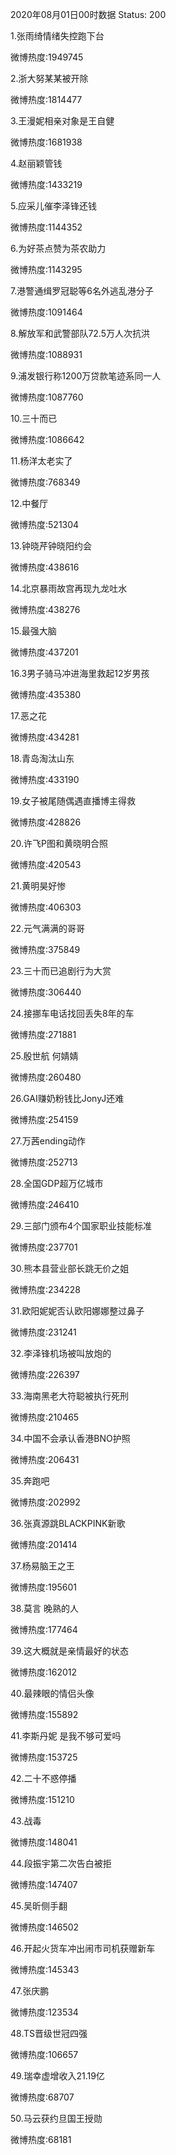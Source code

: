 2020年08月01日00时数据
Status: 200

1.张雨绮情绪失控跑下台

微博热度:1949745

2.浙大努某某被开除

微博热度:1814477

3.王漫妮相亲对象是王自健

微博热度:1681938

4.赵丽颖管钱

微博热度:1433219

5.应采儿催李泽锋还钱

微博热度:1144352

6.为好茶点赞为茶农助力

微博热度:1143295

7.港警通缉罗冠聪等6名外逃乱港分子

微博热度:1091464

8.解放军和武警部队72.5万人次抗洪

微博热度:1088931

9.浦发银行称1200万贷款笔迹系同一人

微博热度:1087760

10.三十而已

微博热度:1086642

11.杨洋太老实了

微博热度:768349

12.中餐厅

微博热度:521304

13.钟晓芹钟晓阳约会

微博热度:438616

14.北京暴雨故宫再现九龙吐水

微博热度:438276

15.最强大脑

微博热度:437201

16.3男子骑马冲进海里救起12岁男孩

微博热度:435380

17.恶之花

微博热度:434281

18.青岛淘汰山东

微博热度:433190

19.女子被尾随偶遇直播博主得救

微博热度:428826

20.许飞P图和黄晓明合照

微博热度:420543

21.黄明昊好惨

微博热度:406303

22.元气满满的哥哥

微博热度:375849

23.三十而已追剧行为大赏

微博热度:306440

24.接挪车电话找回丢失8年的车

微博热度:271881

25.殷世航 何婧婧

微博热度:260480

26.GAI赚奶粉钱比JonyJ还难

微博热度:254159

27.万茜ending动作

微博热度:252713

28.全国GDP超万亿城市

微博热度:246410

29.三部门颁布4个国家职业技能标准

微博热度:237701

30.熊本县营业部长跳无价之姐

微博热度:234228

31.欧阳妮妮否认欧阳娜娜整过鼻子

微博热度:231241

32.李泽锋机场被叫放炮的

微博热度:226397

33.海南黑老大符聪被执行死刑

微博热度:210465

34.中国不会承认香港BNO护照

微博热度:206431

35.奔跑吧

微博热度:202992

36.张真源跳BLACKPINK新歌

微博热度:201414

37.杨易脑王之王

微博热度:195601

38.莫言 晚熟的人

微博热度:177464

39.这大概就是亲情最好的状态

微博热度:162012

40.最辣眼的情侣头像

微博热度:155892

41.李斯丹妮 是我不够可爱吗

微博热度:153725

42.二十不惑停播

微博热度:151210

43.战毒

微博热度:148041

44.段振宇第二次告白被拒

微博热度:147407

45.吴昕侧手翻

微博热度:146502

46.开起火货车冲出闹市司机获赠新车

微博热度:145343

47.张庆鹏

微博热度:123534

48.TS晋级世冠四强

微博热度:106657

49.瑞幸虚增收入21.19亿

微博热度:68707

50.马云获约旦国王授勋

微博热度:68181

